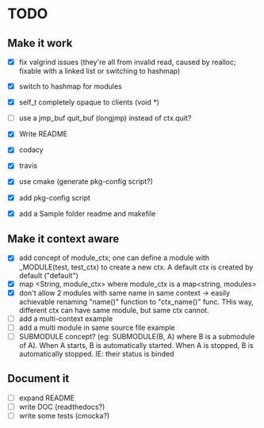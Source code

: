 # TODO

## Make it work

- [x] fix valgrind issues (they're all from invalid read, caused by realloc; fixable with a linked list or switching to hashmap)
- [x] switch to hashmap for modules
- [x] self_t completely opaque to clients (void *)

- [ ] use a jmp_buf quit_buf (longjmp) instead of ctx.quit?

- [x] Write README
- [x] codacy
- [x] travis
- [x] use cmake (generate pkg-config script?)
- [x] add pkg-config script
- [x] add a Sample folder readme and makefile

## Make it context aware

- [x] add concept of module_ctx; one can define a module with _MODULE(test, test_ctx) to create a new ctx. A default ctx is created by default ("default")
- [x] map <String, module_ctx> where module_ctx is a map<string, modules>
- [x] don't allow 2 modules with same name in same context -> easily achievable renaming "name()" function to "ctx_name()" func. THis way, different ctx can have same module, but same ctx cannot.
- [ ] add a multi-context example
- [ ] add a multi module in same source file example
- [ ] SUBMODULE concept? (eg: SUBMODULE(B, A) where B is a submodule of A). When A starts, B is automatically started. When A is stopped, B is automatically stopped. IE: their status is binded

## Document it

- [ ] expand README
- [ ] write DOC (readthedocs?)
- [ ] write some tests (cmocka?)
